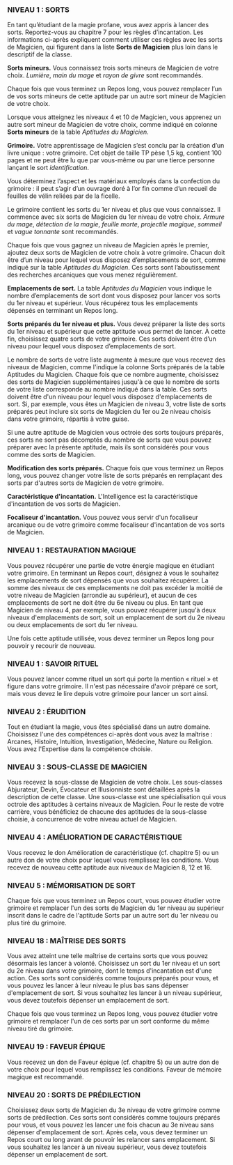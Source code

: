 
### NIVEAU 1 : SORTS

En tant qu’étudiant de la magie profane, vous avez appris à lancer des sorts. Reportez-vous au chapitre 7 pour les règles d’incantation. Les informations ci-après expliquent comment utiliser ces règles avec les sorts de Magicien, qui figurent dans la liste **Sorts de Magicien** plus loin dans le descriptif de la classe.

**Sorts mineurs.** Vous connaissez trois sorts mineurs de Magicien de votre choix. _Lumière_, _main du mage_ et _rayon de givre_ sont recommandés.

Chaque fois que vous terminez un Repos long, vous pouvez remplacer l’un de vos sorts mineurs de cette aptitude par un autre sort mineur de Magicien de votre choix.

Lorsque vous atteignez les niveaux 4 et 10 de Magicien, vous apprenez un autre sort mineur de Magicien de votre choix, comme indiqué en colonne **Sorts mineurs** de la table _Aptitudes du Magicien_.

**Grimoire.** Votre apprentissage de Magicien s’est conclu par la création d’un livre unique : votre grimoire. Cet objet de taille TP pèse 1,5 kg, contient 100 pages et ne peut être lu que par vous-même ou par une tierce personne lançant le sort _identification_.

Vous déterminez l’aspect et les matériaux employés dans la confection du grimoire : il peut s’agir d’un ouvrage doré à l’or fin comme d’un recueil de feuilles de vélin reliées par de la ficelle.

Le grimoire contient les sorts du 1er niveau et plus que vous connaissez. Il commence avec six sorts de Magicien du 1er niveau de votre choix. _Armure du mage_, _détection de la magie_, _feuille morte_, _projectile magique_, _sommeil_ et _vague tonnante_ sont recommandés.

Chaque fois que vous gagnez un niveau de Magicien après le premier, ajoutez deux sorts de Magicien de votre choix à votre grimoire. Chacun doit être d’un niveau pour lequel vous disposez d’emplacements de sort, comme indiqué sur la table _Aptitudes du Magicien_. Ces sorts sont l’aboutissement des recherches arcaniques que vous menez régulièrement.

**Emplacements de sort.** La table _Aptitudes du Magicien_ vous indique le nombre d’emplacements de sort dont vous disposez pour lancer vos sorts du 1er niveau et supérieur. Vous récupérez tous les emplacements dépensés en terminant un Repos long.

**Sorts préparés du 1er niveau et plus.** Vous devez préparer la liste des sorts du 1er niveau et supérieur que cette aptitude vous permet de lancer. À cette fin, choisissez quatre sorts de votre grimoire. Ces sorts doivent être d’un niveau pour lequel vous disposez d’emplacements de sort.

Le nombre de sorts de votre liste augmente à mesure que vous recevez des niveaux de Magicien, comme l'indique la colonne Sorts préparés de la table Aptitudes du Magicien. Chaque fois que ce nombre augmente, choisissez des sorts de Magicien supplémentaires jusqu'à ce que le nombre de sorts de votre liste corresponde au nombre indiqué dans la table. Ces sorts doivent être d'un niveau pour lequel vous disposez d'emplacements de sort. Si, par exemple, vous êtes un Magicien de niveau 3, votre liste de sorts préparés peut inclure six sorts de Magicien du 1er ou 2e niveau choisis dans votre grimoire, répartis à votre guise.

Si une autre aptitude de Magicien vous octroie des sorts toujours préparés, ces sorts ne sont pas décomptés du nombre de sorts que vous pouvez préparer avec la présente aptitude, mais ils sont considérés pour vous comme des sorts de Magicien.

**Modification des sorts préparés.** Chaque fois que vous terminez un Repos long, vous pouvez changer votre liste de sorts préparés en remplaçant des sorts par d'autres sorts de Magicien de votre grimoire.

**Caractéristique d'incantation.** L'Intelligence est la caractéristique d'incantation de vos sorts de Magicien.

**Focaliseur d'incantation.** Vous pouvez vous servir d'un focaliseur arcanique ou de votre grimoire comme focaliseur d'incantation de vos sorts de Magicien.

### NIVEAU 1 : RESTAURATION MAGIQUE

Vous pouvez récupérer une partie de votre énergie magique en étudiant votre grimoire. En terminant un Repos court, désignez à vous le souhaitez les emplacements de sort dépensés que vous souhaitez récupérer. La somme des niveaux de ces emplacements ne doit pas excéder la moitié de votre niveau de Magicien (arrondie au supérieur), et aucun de ces emplacements de sort ne doit être du 6e niveau ou plus. En tant que Magicien de niveau 4, par exemple, vous pouvez récupérer jusqu'à deux niveaux d'emplacements de sort, soit un emplacement de sort du 2e niveau ou deux emplacements de sort du 1er niveau.

Une fois cette aptitude utilisée, vous devez terminer un Repos long pour pouvoir y recourir de nouveau.

### NIVEAU 1 : SAVOIR RITUEL

Vous pouvez lancer comme rituel un sort qui porte la mention « rituel » et figure dans votre grimoire. Il n'est pas nécessaire d'avoir préparé ce sort, mais vous devez le lire depuis votre grimoire pour lancer un sort ainsi.

### NIVEAU 2 : ÉRUDITION

Tout en étudiant la magie, vous êtes spécialisé dans un autre domaine. Choisissez l'une des compétences ci-après dont vous avez la maîtrise : Arcanes, Histoire, Intuition, Investigation, Médecine, Nature ou Religion. Vous avez l'Expertise dans la compétence choisie.

### NIVEAU 3 : SOUS-CLASSE DE MAGICIEN

Vous recevez la sous-classe de Magicien de votre choix. Les sous-classes Abjurateur, Devin, Évocateur et Illusionniste sont détaillées après la description de cette classe. Une sous-classe est une spécialisation qui vous octroie des aptitudes à certains niveaux de Magicien. Pour le reste de votre carrière, vous bénéficiez de chacune des aptitudes de la sous-classe choisie, à concurrence de votre niveau actuel de Magicien.

### NIVEAU 4 : AMÉLIORATION DE CARACTÉRISTIQUE

Vous recevez le don Amélioration de caractéristique (cf. chapitre 5) ou un autre don de votre choix pour lequel vous remplissez les conditions. Vous recevez de nouveau cette aptitude aux niveaux de Magicien 8, 12 et 16.

### NIVEAU 5 : MÉMORISATION DE SORT

Chaque fois que vous terminez un Repos court, vous pouvez étudier votre grimoire et remplacer l'un des sorts de Magicien du 1er niveau au supérieur inscrit dans le cadre de l'aptitude Sorts par un autre sort du 1er niveau ou plus tiré du grimoire.

### NIVEAU 18 : MAÎTRISE DES SORTS

Vous avez atteint une telle maîtrise de certains sorts que vous pouvez désormais les lancer à volonté. Choisissez un sort du 1er niveau et un sort du 2e niveau dans votre grimoire, dont le temps d'incantation est d'une action. Ces sorts sont considérés comme toujours préparés pour vous, et vous pouvez les lancer à leur niveau le plus bas sans dépenser d'emplacement de sort. Si vous souhaitez les lancer à un niveau supérieur, vous devez toutefois dépenser un emplacement de sort.

Chaque fois que vous terminez un Repos long, vous pouvez étudier votre grimoire et remplacer l'un de ces sorts par un sort conforme du même niveau tiré du grimoire.

### NIVEAU 19 : FAVEUR ÉPIQUE

Vous recevez un don de Faveur épique (cf. chapitre 5) ou un autre don de votre choix pour lequel vous remplissez les conditions. Faveur de mémoire magique est recommandé.

### NIVEAU 20 : SORTS DE PRÉDILECTION

Choisissez deux sorts de Magicien du 3e niveau de votre grimoire comme sorts de prédilection. Ces sorts sont considérés comme toujours préparés pour vous, et vous pouvez les lancer une fois chacun au 3e niveau sans dépenser d'emplacement de sort. Après cela, vous devez terminer un Repos court ou long avant de pouvoir les relancer sans emplacement. Si vous souhaitez les lancer à un niveau supérieur, vous devez toutefois dépenser un emplacement de sort.